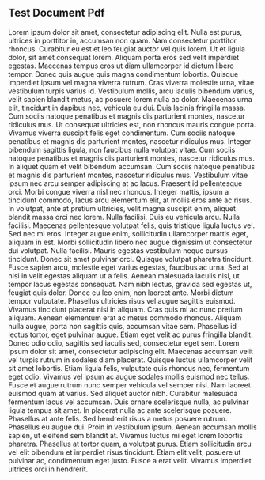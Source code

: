 
## Test Document Pdf

Lorem ipsum dolor sit amet, consectetur adipiscing elit. Nulla est purus, ultrices in porttitor in, accumsan non quam. Nam consectetur porttitor rhoncus. Curabitur eu est et leo feugiat auctor vel quis lorem. Ut et ligula dolor, sit amet consequat lorem. Aliquam porta eros sed velit imperdiet egestas. Maecenas tempus eros ut diam ullamcorper id dictum libero tempor. Donec quis augue quis magna condimentum lobortis. Quisque imperdiet ipsum vel magna viverra rutrum. Cras viverra molestie urna, vitae vestibulum turpis varius id. Vestibulum mollis, arcu iaculis bibendum varius, velit sapien blandit metus, ac posuere lorem nulla ac dolor. Maecenas urna elit, tincidunt in dapibus nec, vehicula eu dui. Duis lacinia fringilla massa. Cum sociis natoque penatibus et magnis dis parturient montes, nascetur ridiculus mus. Ut consequat ultricies est, non rhoncus mauris congue porta. Vivamus viverra suscipit felis eget condimentum. Cum sociis natoque penatibus et magnis dis parturient montes, nascetur ridiculus mus. Integer bibendum sagittis ligula, non faucibus nulla volutpat vitae. Cum sociis natoque penatibus et magnis dis parturient montes, nascetur ridiculus mus. In aliquet quam et velit bibendum accumsan. Cum sociis natoque penatibus et magnis dis parturient montes, nascetur ridiculus mus. Vestibulum vitae ipsum nec arcu semper adipiscing at ac lacus. Praesent id pellentesque orci. Morbi congue viverra nisl nec rhoncus. Integer mattis, ipsum a tincidunt commodo, lacus arcu elementum elit, at mollis eros ante ac risus. In volutpat, ante at pretium ultricies, velit magna suscipit enim, aliquet blandit massa orci nec lorem. Nulla facilisi. Duis eu vehicula arcu. Nulla facilisi. Maecenas pellentesque volutpat felis, quis tristique ligula luctus vel. Sed nec mi eros. Integer augue enim, sollicitudin ullamcorper mattis eget, aliquam in est. Morbi sollicitudin libero nec augue dignissim ut consectetur dui volutpat. Nulla facilisi. Mauris egestas vestibulum neque cursus tincidunt. Donec sit amet pulvinar orci. Quisque volutpat pharetra tincidunt. Fusce sapien arcu, molestie eget varius egestas, faucibus ac urna. Sed at nisi in velit egestas aliquam ut a felis. Aenean malesuada iaculis nisl, ut tempor lacus egestas consequat. Nam nibh lectus, gravida sed egestas ut, feugiat quis dolor. Donec eu leo enim, non laoreet ante. Morbi dictum tempor vulputate. Phasellus ultricies risus vel augue sagittis euismod. Vivamus tincidunt placerat nisi in aliquam. Cras quis mi ac nunc pretium aliquam. Aenean elementum erat ac metus commodo rhoncus. Aliquam nulla augue, porta non sagittis quis, accumsan vitae sem. Phasellus id lectus tortor, eget pulvinar augue. Etiam eget velit ac purus fringilla blandit. Donec odio odio, sagittis sed iaculis sed, consectetur eget sem. Lorem ipsum dolor sit amet, consectetur adipiscing elit. Maecenas accumsan velit vel turpis rutrum in sodales diam placerat. Quisque luctus ullamcorper velit sit amet lobortis. Etiam ligula felis, vulputate quis rhoncus nec, fermentum eget odio. Vivamus vel ipsum ac augue sodales mollis euismod nec tellus. Fusce et augue rutrum nunc semper vehicula vel semper nisl. Nam laoreet euismod quam at varius. Sed aliquet auctor nibh. Curabitur malesuada fermentum lacus vel accumsan. Duis ornare scelerisque nulla, ac pulvinar ligula tempus sit amet. In placerat nulla ac ante scelerisque posuere. Phasellus at ante felis. Sed hendrerit risus a metus posuere rutrum. Phasellus eu augue dui. Proin in vestibulum ipsum. Aenean accumsan mollis sapien, ut eleifend sem blandit at. Vivamus luctus mi eget lorem lobortis pharetra. Phasellus at tortor quam, a volutpat purus. Etiam sollicitudin arcu vel elit bibendum et imperdiet risus tincidunt. Etiam elit velit, posuere ut pulvinar ac, condimentum eget justo. Fusce a erat velit. Vivamus imperdiet ultrices orci in hendrerit.  
